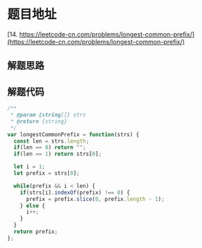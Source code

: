 # 题目地址

[14. https://leetcode-cn.com/problems/longest-common-prefix/](https://leetcode-cn.com/problems/longest-common-prefix/)

## 解题思路

## 解题代码

```js
/**
 * @param {string[]} strs
 * @return {string}
 */
var longestCommonPrefix = function(strs) {
  const len = strs.length;
  if(len == 0) return "";
  if(len == 1) return strs[0];

  let i = 1;
  let prefix = strs[0];

  while(prefix && i < len) {
    if(strs[i].indexOf(prefix) !== 0) {
      prefix = prefix.slice(0, prefix.length - 1);
    } else {
      i++;
    }
  }
  return prefix;
};
```

